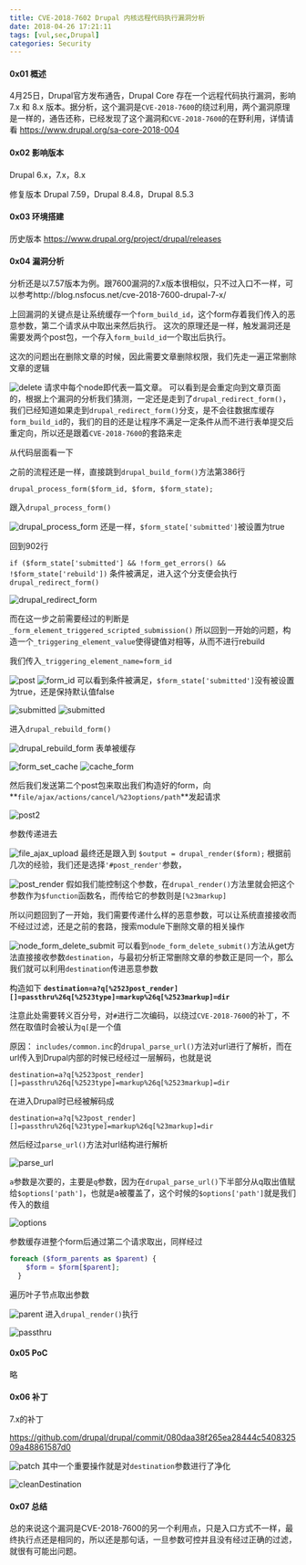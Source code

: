 ```yaml
---
title: CVE-2018-7602 Drupal 内核远程代码执行漏洞分析
date: 2018-04-26 17:21:11
tags: [vul,sec,Drupal]
categories: Security
---
```


<script src="https://blog-1252261399.cos-website.ap-beijing.myqcloud.com/pangu.js"></script>

#### 0x01 概述

4月25日，Drupal官方发布通告，Drupal Core 存在一个远程代码执行漏洞，影响 7.x 和 8.x 版本。据分析，这个漏洞是`CVE-2018-7600`的绕过利用，两个漏洞原理是一样的，通告还称，已经发现了这个漏洞和`CVE-2018-7600`的在野利用，详情请看 https://www.drupal.org/sa-core-2018-004

#### 0x02 影响版本
Drupal 6.x，7.x，8.x

修复版本
Drupal 7.59，Drupal 8.4.8，Drupal 8.5.3

#### 0x03 环境搭建
历史版本
https://www.drupal.org/project/drupal/releases

#### 0x04 漏洞分析
分析还是以7.57版本为例。跟7600漏洞的7.x版本很相似，只不过入口不一样，可以参考http://blog.nsfocus.net/cve-2018-7600-drupal-7-x/

上回漏洞的关键点是让系统缓存一个`form_build_id`，这个form存着我们传入的恶意参数，第二个请求从中取出来然后执行。
这次的原理还是一样，触发漏洞还是需要发两个post包，一个存入`form_build_id`一个取出后执行。

这次的问题出在删除文章的时候，因此需要文章删除权限，我们先走一遍正常删除文章的逻辑

![delete](https://blog-1252261399.cos-website.ap-beijing.myqcloud.com/images/VGL3Y)
请求中每个node即代表一篇文章。
可以看到是会重定向到文章页面的，根据上个漏洞的分析我们猜测，一定还是走到了`drupal_redirect_form()`，我们已经知道如果走到`drupal_redirect_form()`分支，是不会往数据库缓存`form_build_id`的，我们的目的还是让程序不满足一定条件从而不进行表单提交后重定向，所以还是跟着`CVE-2018-7600`的套路来走

从代码层面看一下

之前的流程还是一样，直接跳到`drupal_build_form()`方法第386行
```
drupal_process_form($form_id, $form, $form_state);
```
跟入`drupal_process_form()`

![drupal_process_form](https://blog-1252261399.cos-website.ap-beijing.myqcloud.com/images/w0cQZ)
还是一样，`$form_state['submitted']`被设置为true

回到902行

`if ($form_state['submitted'] && !form_get_errors() && !$form_state['rebuild'])`
条件被满足，进入这个分支便会执行`drupal_redirect_form()`

![drupal_redirect_form](https://blog-1252261399.cos-website.ap-beijing.myqcloud.com/images/aoYne)

而在这一步之前需要经过的判断是`_form_element_triggered_scripted_submission()`
所以回到一开始的问题，构造一个`_triggering_element_value`使得键值对相等，从而不进行rebuild

我们传入`_triggering_element_name=form_id`

![post](https://blog-1252261399.cos-website.ap-beijing.myqcloud.com/images/UBCWM)
![form_id](https://blog-1252261399.cos-website.ap-beijing.myqcloud.com/images/Rbrm4)
可以看到条件被满足，`$form_state['submitted']`没有被设置为true，还是保持默认值false

![submitted](https://blog-1252261399.cos-website.ap-beijing.myqcloud.com/images/UYLtu)
![submitted](https://blog-1252261399.cos-website.ap-beijing.myqcloud.com/images/o98bE)

进入`drupal_rebuild_form()`

![drupal_rebuild_form](https://blog-1252261399.cos-website.ap-beijing.myqcloud.com/images/WdeFV)
表单被缓存

![form_set_cache](https://blog-1252261399.cos-website.ap-beijing.myqcloud.com/images/MCCPJ)
![cache_form](https://blog-1252261399.cos-website.ap-beijing.myqcloud.com/images/U5Tej)

然后我们发送第二个post包来取出我们构造好的form，向**`file/ajax/actions/cancel/%23options/path`**发起请求

![post2](https://blog-1252261399.cos-website.ap-beijing.myqcloud.com/images/voiue)

参数传递进去

![file_ajax_upload](https://blog-1252261399.cos-website.ap-beijing.myqcloud.com/images/luJMk)
最终还是跟入到
`$output = drupal_render($form);`
根据前几次的经验，我们还是选择`'#post_render'`参数，

![post_render](https://blog-1252261399.cos-website.ap-beijing.myqcloud.com/images/GV3Rc)
假如我们能控制这个参数，在`drupal_render()`方法里就会把这个参数作为`$function`函数名，而传给它的参数则是`[%23markup]`

所以问题回到了一开始，我们需要传递什么样的恶意参数，可以让系统直接接收而不经过过滤，还是之前的套路，搜索module下删除文章的相关操作

![node_form_delete_submit](https://blog-1252261399.cos-website.ap-beijing.myqcloud.com/images/niMWz)
可以看到`node_form_delete_submit()`方法从get方法直接接收参数`destination`，与最初分析正常删除文章的参数正是同一个，那么我们就可以利用`destination`传进恶意参数

构造如下
**`destination=a?q[%2523post_render][]=passthru%26q[%2523type]=markup%26q[%2523markup]=dir`**

注意此处需要转义百分号，对`#`进行二次编码，以绕过`CVE-2018-7600`的补丁，不然在取值时会被认为`q[`是一个值

原因： 
`includes/common.inc`的`drupal_parse_url()`方法对url进行了解析，而在url传入到Drupal内部的时候已经经过一层解码，也就是说
```
destination=a?q[%2523post_render][]=passthru%26q[%2523type]=markup%26q[%2523markup]=dir
```
在进入Drupal时已经被解码成
```
destination=a?q[%23post_render][]=passthru%26q[%23type]=markup%26q[%23markup]=dir
```
然后经过`parse_url()`方法对url结构进行解析

![parse_url](https://blog-1252261399.cos-website.ap-beijing.myqcloud.com/images/1530254681531.png)

`a`参数是次要的，主要是`q`参数，因为在`drupal_parse_url()`下半部分从q取出值赋给`$options['path']`，也就是a被覆盖了，这个时候的`$options['path']`就是我们传入的数组

![options](https://blog-1252261399.cos-website.ap-beijing.myqcloud.com/images/s4o7s)

参数缓存进整个form后通过第二个请求取出，同样经过

```php
foreach ($form_parents as $parent) {
    $form = $form[$parent];
  }
```
遍历叶子节点取出参数

![parent](https://blog-1252261399.cos-website.ap-beijing.myqcloud.com/images/Wgz3w)
进入`drupal_render()`执行

![passthru](https://blog-1252261399.cos-website.ap-beijing.myqcloud.com/images/SsmNM)

#### 0x05 PoC
略

#### 0x06 补丁
7.x的补丁

https://github.com/drupal/drupal/commit/080daa38f265ea28444c540832509a48861587d0

![patch](https://blog-1252261399.cos-website.ap-beijing.myqcloud.com/images/2Zhjq)
其中一个重要操作就是对`destination`参数进行了净化

![cleanDestination](https://blog-1252261399.cos.ap-beijing.myqcloud.com/images/CaZPF)

#### 0x07 总结
总的来说这个漏洞是CVE-2018-7600的另一个利用点，只是入口方式不一样，最终执行点还是相同的，所以还是那句话，一旦参数可控并且没有经过正确的过滤，就很有可能出问题。

<script>pangu.spacingPage();</script>
